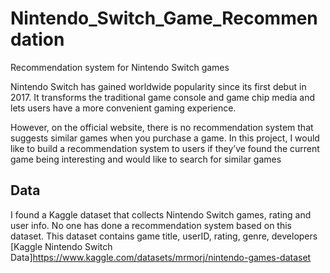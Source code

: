 # Nintendo_Switch_Game_Recommendation
Recommendation system for Nintendo Switch games

Nintendo Switch has gained worldwide popularity since its first debut in 2017. It transforms the traditional game console and game chip media and lets users have a more convenient gaming experience. 

However, on the official website, there is no recommendation system that suggests similar games when you purchase a game. In this project, I would like to build a recommendation system to users if they’ve found the current game being interesting and would like to search for similar games

## Data
I found a Kaggle dataset that collects Nintendo Switch games, rating and user info. No one has done a recommendation system based on this dataset. This dataset contains game title, userID, rating, genre, developers
[Kaggle Nintendo Switch Data]https://www.kaggle.com/datasets/mrmorj/nintendo-games-dataset
